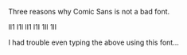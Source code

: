 Three reasons why Comic Sans is not a bad font.

Il1
I1l
lI1
l1I
1Il
1lI

I had trouble even typing the above using this font...